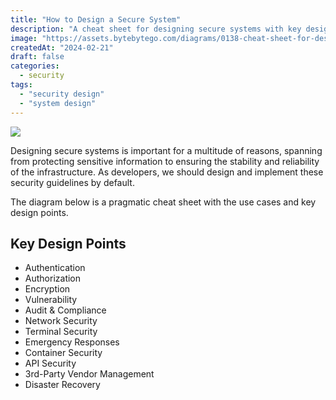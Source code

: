 ```yaml
---
title: "How to Design a Secure System"
description: "A cheat sheet for designing secure systems with key design points."
image: "https://assets.bytebytego.com/diagrams/0138-cheat-sheet-for-designing-secure-systems.png"
createdAt: "2024-02-21"
draft: false
categories:
  - security
tags:
  - "security design"
  - "system design"
---
```


![](https://assets.bytebytego.com/diagrams/0138-cheat-sheet-for-designing-secure-systems.png)

Designing secure systems is important for a multitude of reasons, spanning from protecting sensitive information to ensuring the stability and reliability of the infrastructure. As developers, we should design and implement these security guidelines by default.

The diagram below is a pragmatic cheat sheet with the use cases and key design points.

## Key Design Points

*   Authentication
*   Authorization
*   Encryption
*   Vulnerability
*   Audit & Compliance
*   Network Security
*   Terminal Security
*   Emergency Responses
*   Container Security
*   API Security
*   3rd-Party Vendor Management
*   Disaster Recovery
